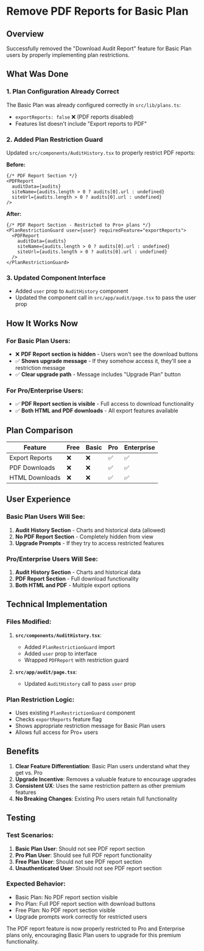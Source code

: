 # Remove PDF Reports for Basic Plan

## Overview
Successfully removed the "Download Audit Report" feature for Basic Plan users by properly implementing plan restrictions.

## What Was Done

### 1. **Plan Configuration Already Correct**
The Basic Plan was already configured correctly in `src/lib/plans.ts`:
- `exportReports: false` ❌ (PDF reports disabled)
- Features list doesn't include "Export reports to PDF"

### 2. **Added Plan Restriction Guard**
Updated `src/components/AuditHistory.tsx` to properly restrict PDF reports:

**Before:**
```tsx
{/* PDF Report Section */}
<PDFReport 
  auditData={audits} 
  siteName={audits.length > 0 ? audits[0].url : undefined}
  siteUrl={audits.length > 0 ? audits[0].url : undefined}
/>
```

**After:**
```tsx
{/* PDF Report Section - Restricted to Pro+ plans */}
<PlanRestrictionGuard user={user} requiredFeature="exportReports">
  <PDFReport 
    auditData={audits} 
    siteName={audits.length > 0 ? audits[0].url : undefined}
    siteUrl={audits.length > 0 ? audits[0].url : undefined}
  />
</PlanRestrictionGuard>
```

### 3. **Updated Component Interface**
- Added `user` prop to `AuditHistory` component
- Updated the component call in `src/app/audit/page.tsx` to pass the user prop

## How It Works Now

### For Basic Plan Users:
- ❌ **PDF Report section is hidden** - Users won't see the download buttons
- ✅ **Shows upgrade message** - If they somehow access it, they'll see a restriction message
- ✅ **Clear upgrade path** - Message includes "Upgrade Plan" button

### For Pro/Enterprise Users:
- ✅ **PDF Report section is visible** - Full access to download functionality
- ✅ **Both HTML and PDF downloads** - All export features available

## Plan Comparison

| Feature | Free | Basic | Pro | Enterprise |
|---------|------|-------|-----|------------|
| Export Reports | ❌ | ❌ | ✅ | ✅ |
| PDF Downloads | ❌ | ❌ | ✅ | ✅ |
| HTML Downloads | ❌ | ❌ | ✅ | ✅ |

## User Experience

### Basic Plan Users Will See:
1. **Audit History Section** - Charts and historical data (allowed)
2. **No PDF Report Section** - Completely hidden from view
3. **Upgrade Prompts** - If they try to access restricted features

### Pro/Enterprise Users Will See:
1. **Audit History Section** - Charts and historical data
2. **PDF Report Section** - Full download functionality
3. **Both HTML and PDF** - Multiple export options

## Technical Implementation

### Files Modified:
1. **`src/components/AuditHistory.tsx`**:
   - Added `PlanRestrictionGuard` import
   - Added `user` prop to interface
   - Wrapped `PDFReport` with restriction guard

2. **`src/app/audit/page.tsx`**:
   - Updated `AuditHistory` call to pass `user` prop

### Plan Restriction Logic:
- Uses existing `PlanRestrictionGuard` component
- Checks `exportReports` feature flag
- Shows appropriate restriction message for Basic Plan users
- Allows full access for Pro+ users

## Benefits

1. **Clear Feature Differentiation**: Basic Plan users understand what they get vs. Pro
2. **Upgrade Incentive**: Removes a valuable feature to encourage upgrades
3. **Consistent UX**: Uses the same restriction pattern as other premium features
4. **No Breaking Changes**: Existing Pro users retain full functionality

## Testing

### Test Scenarios:
1. **Basic Plan User**: Should not see PDF report section
2. **Pro Plan User**: Should see full PDF report functionality
3. **Free Plan User**: Should not see PDF report section
4. **Unauthenticated User**: Should not see PDF report section

### Expected Behavior:
- Basic Plan: No PDF report section visible
- Pro Plan: Full PDF report section with download buttons
- Free Plan: No PDF report section visible
- Upgrade prompts work correctly for restricted users

The PDF report feature is now properly restricted to Pro and Enterprise plans only, encouraging Basic Plan users to upgrade for this premium functionality.
